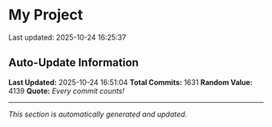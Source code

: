 # My Project


Last updated: 2025-10-24 16:25:37






































































































































































































































































































































































































































































































































































































































































































































































































































































































































































































































































































































































































































































































































































































































































































































































































































































































































































































































































































































































































































































































## Auto-Update Information

**Last Updated:** 2025-10-24 16:51:04
**Total Commits:** 1631
**Random Value:** 4139
**Quote:** _Every commit counts!_

---
_This section is automatically generated and updated._